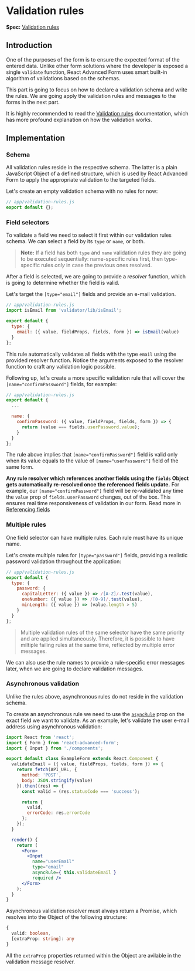 # Validation rules
**Spec:** [Validation rules](../validation/rules.md)

## Introduction
One of the purposes of the form is to ensure the expected format of the entered data. Unlike other form solutions where the developer is exposed a single `validate` function, React Advanced Form uses smart built-in algorithm of validations based on the schemas.

This part is going to focus on how to declare a validation schema and write the rules. We are going apply the validation rules and messages to the forms in the next part.

It is highly recommended to read the [Validation rules](../validation/rules.md) documentation, which has more profound explanation on how the validation works.

## Implementation

### Schema
All validation rules reside in the respective schema. The latter is a plain JavaScript Object of a defined structure, which is used by React Advanced Form to apply the appropriate validation to the targeted fields.

Let's create an empty validation schema with no rules for now:

```js
// app/validation-rules.js
export default {};
```

### Field selectors

To validate a field we need to select it first within our validation rules schema. We can select a field by its `type` or `name`, or both.

> **Note:** If a field has both `type` and `name` validation rules they are going to be executed sequentially: name-specific rules first, then type-specific rules *only* in case the previous ones resolved.

After a field is selected, we are going to provide a *resolver* function, which is going to determine whether the field is valid.

Let's target the `[type="email"]` fields and provide an e-mail validation.

```jsx
// app/validation-rules.js
import isEmail from 'validator/lib/isEmail';

export default {
  type: {
    email: ({ value, fieldProps, fields, form }) => isEmail(value)
  }
};
```

This rule automatically validates all fields with the type `email` using the provided resolver function. Notice the arguments exposed to the resolver function to craft any validation logic possible.

Following up, let's create a more specific validation rule that will cover the `[name="confirmPassword"]` fields, for example:

```js
// app/validation-rules.js
export default {
  ...

  name: {
    confirmPassword: ({ value, fieldProps, fields, form }) => {
      return (value === fields.userPassword.value);
    }
  }
};
```

The rule above implies that `[name="confirmPassword"]` field is valid only when its value equals to the value of `[name="userPassword"]` field of the same form.

**Any rule resolver which references another fields using the `fields` Object gets automatically re-resolved once the referenced fields update.** For example, our `[name="confirmPassword"]` field will be re-validated any time the `value` prop of `fields.userPassword` changes, out of the box. This ensures real time responsiveness of validation in our form. Read more in [Referencing fields](../validation/rules.md#referencing-fields)

### Multiple rules
One field selector can have multiple rules. Each rule must have its unique name.

Let's create multiple rules for `[type="password"]` fields, providing a realistic password validation throughout the application:

```js
// app/validation-rules.js
export default {
  type: {
    password: {
      capitalLetter: ({ value }) => /[A-Z]/.test(value),
      oneNumber: ({ value }) => /[0-9]/.test(value),
      minLength: ({ value }) => (value.length > 5)
    }
  }
};
```

> Multiple validation rules of the same selector have the same priority and are applied simultaneously. Therefore, it is possible to have miltiple failing rules at the same time, reflected by multiple error messages.

We can also use the rule names to provide a rule-specific error messages later, when we are going to declare validation messages.

### Asynchronous validation
Unlike the rules above, asynchronous rules do not reside in the validation schema.

To create an asynchronous rule we need to use the [`asyncRule`](../components/Field/props/asyncRule.md) prop on the exact field we want to validate. As an example, let's validate the user e-mail address using asynchronous validation:

```jsx
import React from 'react';
import { Form } from 'react-advanced-form';
import { Input } from './components';

export default class ExampleForm extends React.Component {
  validateEmail = ({ value, fieldProps, fields, form }) => {
    return fetch(API_URL, {
      method: 'POST',
      body: JSON.stringify(value)
    }).then((res) => {
      const valid = (res.statusCode === 'success');

      return {
        valid,
        errorCode: res.errorCode
      };
    });
  }

  render() {
    return (
      <Form>
        <Input
          name="userEmail"
          type="email"
          asyncRule={ this.validateEmail }
          required />
      </Form>
    );
  }
}
```

Asynchronous validation resolver must always return a Promise, which resolves into the Object of the following structure:

```ts
{
  valid: boolean,
  [extraProp: string]: any
}
```

All the `extraProp` properties returned within the Object are avilable in the validation message resolver.
